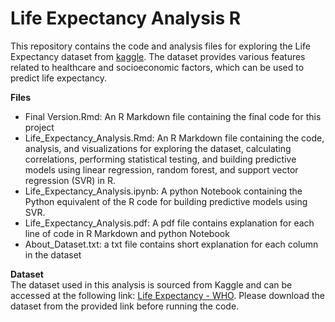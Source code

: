 # Life Expectancy Analysis R
This repository contains the code and analysis files for exploring the Life Expectancy dataset from [kaggle](https://www.kaggle.com/). The dataset provides various features related to healthcare and socioeconomic factors, which can be used to predict life expectancy.

**Files**<br>
* Final Version.Rmd: An R Markdown file containing the final code for this project
* Life_Expectancy_Analysis.Rmd: An R Markdown file containing the code, analysis, and visualizations for exploring the dataset, calculating correlations, performing statistical testing, and building predictive models using linear regression, random forest, and support vector regression (SVR) in R.
* Life_Expectancy_Analysis.ipynb: A python Notebook containing the Python equivalent of the R code for building predictive models using SVR.
* Life_Expectancy_Analysis.pdf: A pdf file contains explanation for each line of code in R Markdown and python Notebook
* About_Dataset.txt: a txt file contains short explanation for each column in the dataset

**Dataset**<br>
The dataset used in this analysis is sourced from Kaggle and can be accessed at the following link: [Life Expectancy - WHO](https://www.kaggle.com/datasets/kumarajarshi/life-expectancy-who). Please download the dataset from the provided link before running the code.
